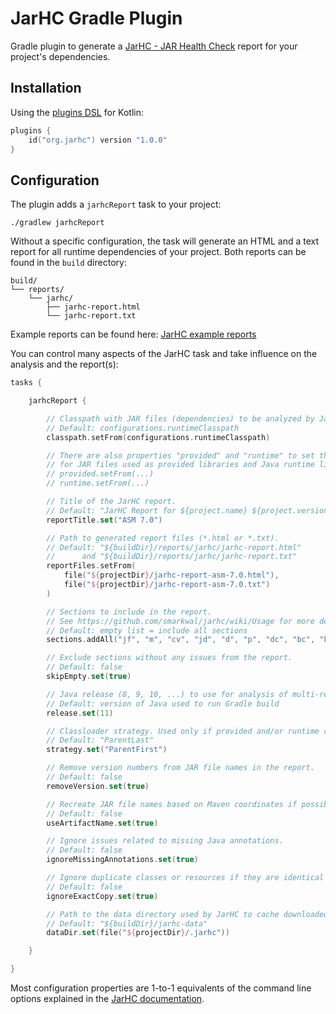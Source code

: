 # JarHC Gradle Plugin

Gradle plugin to generate a [JarHC - JAR Health Check](https://github.com/smarkwal/jarhc) report for your project's dependencies.

## Installation

Using the [plugins DSL](https://docs.gradle.org/current/userguide/plugins.html#sec:plugins_block) for Kotlin:

```kotlin
plugins {
    id("org.jarhc") version "1.0.0"
}
```

## Configuration

The plugin adds a `jarhcReport` task to your project:

```shell
./gradlew jarhcReport
```

Without a specific configuration, the task will generate an HTML and a text report for all runtime dependencies of your project. 
Both reports can be found in the `build` directory:

```
build/
└── reports/
    └── jarhc/
        ├── jarhc-report.html
        └── jarhc-report.txt
```

Example reports can be found here: [JarHC example reports](https://github.com/smarkwal/jarhc/wiki/Reports)

You can control many aspects of the JarHC task and take influence on the analysis and the report(s):

```kotlin
tasks {

    jarhcReport {

        // Classpath with JAR files (dependencies) to be analyzed by JarHC.
        // Default: configurations.runtimeClasspath
        classpath.setFrom(configurations.runtimeClasspath)

        // There are also properties "provided" and "runtime" to set the classpath
        // for JAR files used as provided libraries and Java runtime libraries.
        // provided.setFrom(...)
        // runtime.setFrom(...)

        // Title of the JarHC report.
        // Default: "JarHC Report for ${project.name} ${project.version}"
        reportTitle.set("ASM 7.0")

        // Path to generated report files (*.html or *.txt).
        // Default: "${buildDir}/reports/jarhc/jarhc-report.html"
        //      and "${buildDir}/reports/jarhc/jarhc-report.txt"
        reportFiles.setFrom(
            file("${projectDir}/jarhc-report-asm-7.0.html"),
            file("${projectDir}/jarhc-report-asm-7.0.txt")
        )

        // Sections to include in the report.
        // See https://github.com/smarkwal/jarhc/wiki/Usage for more details.
        // Default: empty list = include all sections
        sections.addAll("jf", "m", "cv", "jd", "d", "p", "dc", "bc", "bl")

        // Exclude sections without any issues from the report.
        // Default: false
        skipEmpty.set(true)

        // Java release (8, 9, 10, ...) to use for analysis of multi-release JAR files.
        // Default: version of Java used to run Gradle build
        release.set(11)

        // Classloader strategy. Used only if provided and/or runtime classpath is set.
        // Default: "ParentLast"
        strategy.set("ParentFirst")

        // Remove version numbers from JAR file names in the report.
        // Default: false
        removeVersion.set(true)

        // Recreate JAR file names based on Maven coordinates if possible.
        // Default: false
        useArtifactName.set(true)

        // Ignore issues related to missing Java annotations.
        // Default: false
        ignoreMissingAnnotations.set(true)

        // Ignore duplicate classes or resources if they are identical copies.
        // Default: false
        ignoreExactCopy.set(true)

        // Path to the data directory used by JarHC to cache downloaded JAR and POM files.
        // Default: "${buildDir}/jarhc-data"
        dataDir.set(file("${projectDir}/.jarhc"))

    }

}
```

Most configuration properties are 1-to-1 equivalents of the command line options explained in the [JarHC documentation](https://github.com/smarkwal/jarhc/wiki/Usage).
